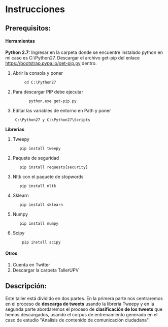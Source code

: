 # Instrucciones

## Prerequisitos:

#### Herramientas
**Python 2.7:**
Ingresar en  la carpeta donde se encuentre instalado python  en mi caso es C:\Python27. Descargar  el archivo get-pip  del enlace https://bootstrap.pypa.io/get-pip.py dentro.

  1.  Abrir la consola  y poner

               cd C:\Python27

  2.  Para descargar PIP debe ejecutar

                 python.exe get-pip.py

  3.  Editar las variables de entorno en Path y poner

           C:\Python27 y C:\Python27\Scripts

**Librerias**

 1. Tweepy

           pip install tweepy

 2. Paquete de seguridad

           pip install requests[security]

 3. Nltk con el paquete de
  stopwords

           pip install nltk

 4. Sklearn

           pip install sklearn
 5. Numpy

           pip install numpy

 6. Scipy

            pip install scipy

#### Otros
 1. Cuenta en Twitter
 2. Descargar la carpeta  TallerUPV

## Descripción:
Este taller está dividido en dos partes.
En la primera parte nos centraremos en el proceso de **descarga de tweets** usando la libreria Tweepy y en la segunda parte abordaremos el proceso de **clasificación de los tweets** que hemos descargados, usando  el corpus de entrenamiento generado en el caso de estudio "Analisis de contenido de comunicación ciudadana".
